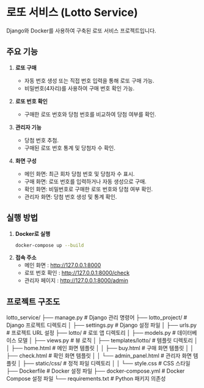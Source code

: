 # 로또 서비스 (Lotto Service)

Django와 Docker를 사용하여 구축된 로또 서비스 프로젝트입니다.

## 주요 기능
1. **로또 구매**
   - 자동 번호 생성 또는 직접 번호 입력을 통해 로또 구매 가능.
   - 비밀번호(4자리)를 사용하여 구매 번호 확인 가능.

2. **로또 번호 확인**
   - 구매한 로또 번호와 당첨 번호를 비교하여 당첨 여부를 확인.

3. **관리자 기능**
   - 당첨 번호 추첨.
   - 구매된 로또 번호 통계 및 당첨자 수 확인.

4. **화면 구성**
   - 메인 화면: 최근 회차 당첨 번호 및 당첨자 수 표시.
   - 구매 화면: 로또 번호를 입력하거나 자동 생성으로 구매.
   - 확인 화면: 비밀번호로 구매한 로또 번호와 당첨 여부 확인.
   - 관리자 화면: 당첨 번호 생성 및 통계 확인.

## 실행 방법
1. **Docker로 실행**
   ```bash
   docker-compose up --build
2. **접속 주소**
   - 메인 화면 : http://127.0.0.1:8000
   - 로또 번호 확인 : http://127.0.0.1:8000/check
   - 관리자 페이지 : http://127.0.0.1:8000/admin

## 프로젝트 구조도
lotto_service/
├── manage.py                     # Django 관리 명령어
├── lotto_project/                # Django 프로젝트 디렉토리
│   ├── settings.py               # Django 설정 파일
│   ├── urls.py                   # 프로젝트 URL 설정
├── lotto/                        # 로또 앱 디렉토리
│   ├── models.py                 # 데이터베이스 모델
│   ├── views.py                  # 뷰 로직
│   ├── templates/lotto/          # 템플릿 디렉토리
│   │   ├── home.html             # 메인 화면 템플릿
│   │   ├── buy.html              # 구매 화면 템플릿
│   │   ├── check.html            # 확인 화면 템플릿
│   │   └── admin_panel.html      # 관리자 화면 템플릿
│   ├── static/css/               # 정적 파일 디렉토리
│   │   └── style.css             # CSS 스타일
├── Dockerfile                    # Docker 설정 파일
├── docker-compose.yml            # Docker Compose 설정 파일
└── requirements.txt              # Python 패키지 의존성
